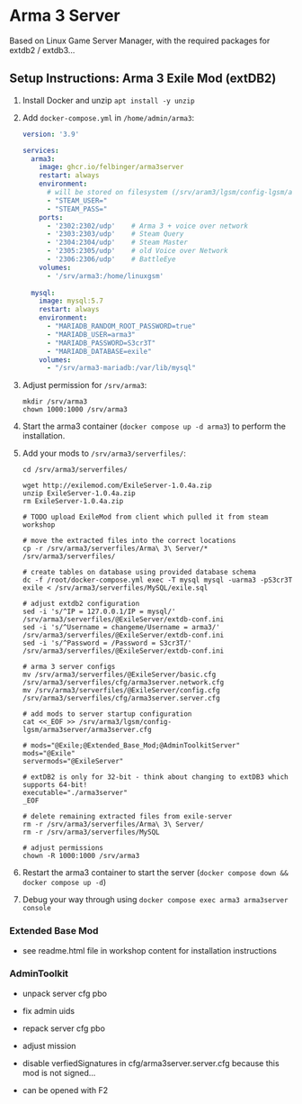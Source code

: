 # Arma 3 Server
Based on Linux Game Server Manager, with the required packages for extdb2 / extdb3...

## Setup Instructions: Arma 3 Exile Mod (extDB2)
1. Install Docker and unzip `apt install -y unzip`
2. Add `docker-compose.yml` in `/home/admin/arma3`:
    ```yaml
    version: '3.9'

    services:
      arma3:
        image: ghcr.io/felbinger/arma3server
        restart: always
        environment:
          # will be stored on filesystem (/srv/aram3/lgsm/config-lgsm/arma3server/arma3server.cfg) during installation
          - "STEAM_USER="
          - "STEAM_PASS="
        ports:
          - '2302:2302/udp'    # Arma 3 + voice over network
          - '2303:2303/udp'    # Steam Query
          - '2304:2304/udp'    # Steam Master
          - '2305:2305/udp'    # old Voice over Network
          - '2306:2306/udp'    # BattleEye
        volumes:
          - '/srv/arma3:/home/linuxgsm'
          
      mysql:
        image: mysql:5.7
        restart: always
        environment:
          - "MARIADB_RANDOM_ROOT_PASSWORD=true"
          - "MARIADB_USER=arma3"
          - "MARIADB_PASSWORD=S3cr3T"
          - "MARIADB_DATABASE=exile"
        volumes:
          - "/srv/arma3-mariadb:/var/lib/mysql"
    ```

3. Adjust permission for `/srv/arma3`:
    ```shell
    mkdir /srv/arma3
    chown 1000:1000 /srv/arma3
    ```

4. Start the arma3 container (`docker compose up -d arma3`) to perform the installation.

5. Add your mods to `/srv/arma3/serverfiles/`:
    ```shell
    cd /srv/arma3/serverfiles/
    
    wget http://exilemod.com/ExileServer-1.0.4a.zip
    unzip ExileServer-1.0.4a.zip 
    rm ExileServer-1.0.4a.zip
    
    # TODO upload ExileMod from client which pulled it from steam workshop  
    
    # move the extracted files into the correct locations
    cp -r /srv/arma3/serverfiles/Arma\ 3\ Server/* /srv/arma3/serverfiles/

    # create tables on database using provided database schema
    dc -f /root/docker-compose.yml exec -T mysql mysql -uarma3 -pS3cr3T exile < /srv/arma3/serverfiles/MySQL/exile.sql
    
    # adjust extdb2 configuration
    sed -i 's/^IP = 127.0.0.1/IP = mysql/' /srv/arma3/serverfiles/@ExileServer/extdb-conf.ini
    sed -i 's/^Username = changeme/Username = arma3/' /srv/arma3/serverfiles/@ExileServer/extdb-conf.ini
    sed -i 's/^Password = /Password = S3cr3T/' /srv/arma3/serverfiles/@ExileServer/extdb-conf.ini

    # arma 3 server configs
    mv /srv/arma3/serverfiles/@ExileServer/basic.cfg /srv/arma3/serverfiles/cfg/arma3server.network.cfg
    mv /srv/arma3/serverfiles/@ExileServer/config.cfg /srv/arma3/serverfiles/cfg/arma3server.server.cfg 

    # add mods to server startup configuration
    cat <<_EOF >> /srv/arma3/lgsm/config-lgsm/arma3server/arma3server.cfg
    
    # mods="@Exile;@Extended_Base_Mod;@AdminToolkitServer"
    mods="@Exile"
    servermods="@ExileServer"
    
    # extDB2 is only for 32-bit - think about changing to extDB3 which supports 64-bit!
    executable="./arma3server"
    _EOF

    # delete remaining extracted files from exile-server
    rm -r /srv/arma3/serverfiles/Arma\ 3\ Server/
    rm -r /srv/arma3/serverfiles/MySQL
    
    # adjust permissions
    chown -R 1000:1000 /srv/arma3
    ```

6. Restart the arma3 container to start the server (`docker compose down && docker compose up -d`)

7. Debug your way through using `docker compose exec arma3 arma3server console`

### Extended Base Mod
* see readme.html file in workshop content for installation instructions

### AdminToolkit
* unpack server cfg pbo
* fix admin uids
* repack server cfg pbo
* adjust mission

* disable verfiedSignatures in cfg/arma3server.server.cfg because this mod is not signed...
* can be opened with F2
